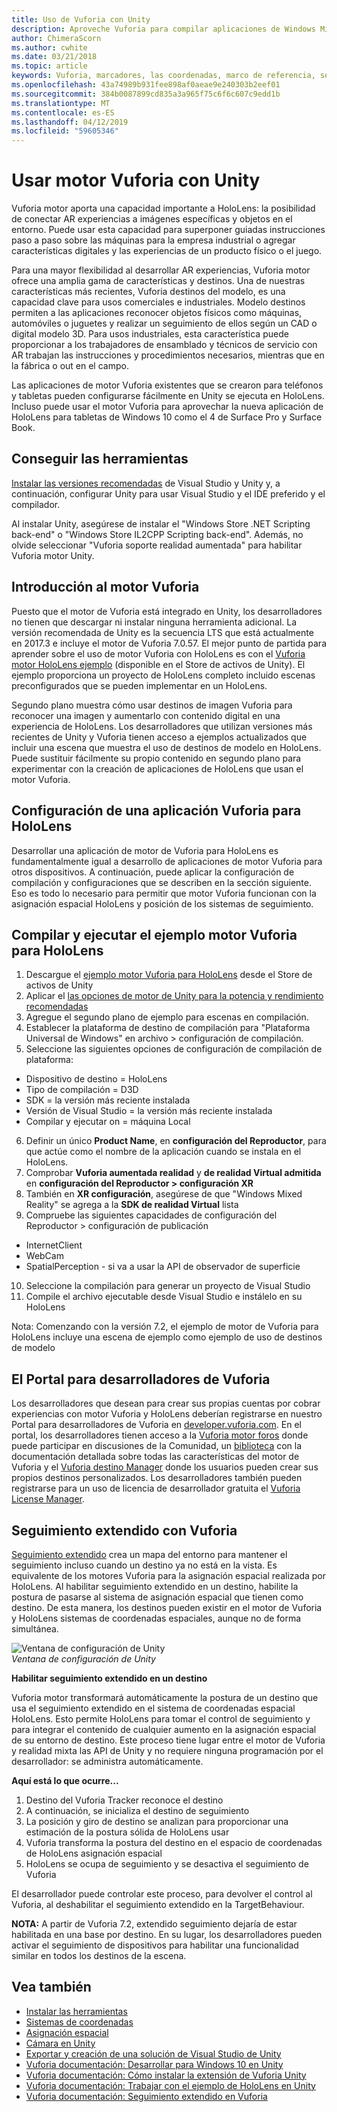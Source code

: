 ```yaml
---
title: Uso de Vuforia con Unity
description: Aproveche Vuforia para compilar aplicaciones de Windows Mixed Reality en Unity.
author: ChimeraScorn
ms.author: cwhite
ms.date: 03/21/2018
ms.topic: article
keywords: Vuforia, marcadores, las coordenadas, marco de referencia, seguimiento
ms.openlocfilehash: 43a74989b931fee898af0aeae9e240303b2eef01
ms.sourcegitcommit: 384b0087899cd835a3a965f75c6f6c607c9edd1b
ms.translationtype: MT
ms.contentlocale: es-ES
ms.lasthandoff: 04/12/2019
ms.locfileid: "59605346"
---
```

# <a name="using-vuforia-engine-with-unity"></a>Usar motor Vuforia con Unity

Vuforia motor aporta una capacidad importante a HoloLens: la posibilidad de conectar AR experiencias a imágenes específicas y objetos en el entorno. Puede usar esta capacidad para superponer guiadas instrucciones paso a paso sobre las máquinas para la empresa industrial o agregar características digitales y las experiencias de un producto físico o el juego. 

Para una mayor flexibilidad al desarrollar AR experiencias, Vuforia motor ofrece una amplia gama de características y destinos. Una de nuestras características más recientes, Vuforia destinos del modelo, es una capacidad clave para usos comerciales e industriales. Modelo destinos permiten a las aplicaciones reconocer objetos físicos como máquinas, automóviles o juguetes y realizar un seguimiento de ellos según un CAD o digital modelo 3D. Para usos industriales, esta característica puede proporcionar a los trabajadores de ensamblado y técnicos de servicio con AR trabajan las instrucciones y procedimientos necesarios, mientras que en la fábrica o out en el campo. 

Las aplicaciones de motor Vuforia existentes que se crearon para teléfonos y tabletas pueden configurarse fácilmente en Unity se ejecuta en HoloLens. Incluso puede usar el motor Vuforia para aprovechar la nueva aplicación de HoloLens para tabletas de Windows 10 como el 4 de Surface Pro y Surface Book.

## <a name="get-the-tools"></a>Conseguir las herramientas

[Instalar las versiones recomendadas](install-the-tools.md) de Visual Studio y Unity y, a continuación, configurar Unity para usar Visual Studio y el IDE preferido y el compilador. 

Al instalar Unity, asegúrese de instalar el "Windows Store .NET Scripting back-end" o "Windows Store IL2CPP Scripting back-end". Además, no olvide seleccionar "Vuforia soporte realidad aumentada" para habilitar Vuforia motor Unity.


## <a name="getting-started-with-vuforia-engine"></a>Introducción al motor Vuforia

Puesto que el motor de Vuforia está integrado en Unity, los desarrolladores no tienen que descargar ni instalar ninguna herramienta adicional. La versión recomendada de Unity es la secuencia LTS que está actualmente en 2017.3 e incluye el motor de Vuforia 7.0.57. El mejor punto de partida para aprender sobre el uso de motor Vuforia con HoloLens es con el [Vuforia motor HoloLens ejemplo](https://assetstore.unity.com/packages/templates/packs/vuforia-hololens-sample-101553) (disponible en el Store de activos de Unity). El ejemplo proporciona un proyecto de HoloLens completo incluido escenas preconfigurados que se pueden implementar en un HoloLens.

Segundo plano muestra cómo usar destinos de imagen Vuforia para reconocer una imagen y aumentarlo con contenido digital en una experiencia de HoloLens. Los desarrolladores que utilizan versiones más recientes de Unity y Vuforia tienen acceso a ejemplos actualizados que incluir una escena que muestra el uso de destinos de modelo en HoloLens. Puede sustituir fácilmente su propio contenido en segundo plano para experimentar con la creación de aplicaciones de HoloLens que usan el motor Vuforia.


## <a name="configuring-a-vuforia-app-for-hololens"></a>Configuración de una aplicación Vuforia para HoloLens

Desarrollar una aplicación de motor de Vuforia para HoloLens es fundamentalmente igual a desarrollo de aplicaciones de motor Vuforia para otros dispositivos. A continuación, puede aplicar la configuración de compilación y configuraciones que se describen en la sección siguiente. Eso es todo lo necesario para permitir que motor Vuforia funcionan con la asignación espacial HoloLens y posición de los sistemas de seguimiento.

## <a name="build-and-run-the-vuforia-engine-sample-for-hololens"></a>Compilar y ejecutar el ejemplo motor Vuforia para HoloLens
1.  Descargue el [ejemplo motor Vuforia para HoloLens](https://assetstore.unity.com/packages/templates/packs/vuforia-hololens-sample-101553) desde el Store de activos de Unity
2.  Aplicar el [las opciones de motor de Unity para la potencia y rendimiento recomendadas](performance-recommendations-for-unity.md)
3.  Agregue el segundo plano de ejemplo para escenas en compilación.
4.  Establecer la plataforma de destino de compilación para "Plataforma Universal de Windows" en archivo > configuración de compilación.
5.  Seleccione las siguientes opciones de configuración de compilación de plataforma: 
   * Dispositivo de destino = HoloLens
   * Tipo de compilación = D3D
   * SDK = la versión más reciente instalada
   * Versión de Visual Studio = la versión más reciente instalada
   * Compilar y ejecutar on = máquina Local
6.  Definir un único **Product Name**, en **configuración del Reproductor**, para que actúe como el nombre de la aplicación cuando se instala en el HoloLens.
7.  Comprobar **Vuforia aumentada realidad** y **de realidad Virtual admitida** en **configuración del Reproductor > configuración XR**
8.  También en **XR configuración**, asegúrese de que "Windows Mixed Reality" se agrega a la **SDK de realidad Virtual** lista
9.  Compruebe las siguientes capacidades de configuración del Reproductor > configuración de publicación 
   * InternetClient
   * WebCam
   * SpatialPerception - si va a usar la API de observador de superficie
10. Seleccione la compilación para generar un proyecto de Visual Studio
11. Compile el archivo ejecutable desde Visual Studio e instálelo en su HoloLens

Nota: Comenzando con la versión 7.2, el ejemplo de motor de Vuforia para HoloLens incluye una escena de ejemplo como ejemplo de uso de destinos de modelo

## <a name="the-vuforia-developer-portal"></a>El Portal para desarrolladores de Vuforia

Los desarrolladores que desean para crear sus propias cuentas por cobrar experiencias con motor Vuforia y HoloLens deberían registrarse en nuestro Portal para desarrolladores de Vuforia en [developer.vuforia.com](https://developer.vuforia.com/). En el portal, los desarrolladores tienen acceso a la [Vuforia motor foros](https://developer.vuforia.com/forum) donde puede participar en discusiones de la Comunidad, un [biblioteca](https://library.vuforia.com/) con la documentación detallada sobre todas las características del motor de Vuforia y el [ Vuforia destino Manager](https://developer.vuforia.com/target-manager) donde los usuarios pueden crear sus propios destinos personalizados. Los desarrolladores también pueden registrarse para un uso de licencia de desarrollador gratuita el [Vuforia License Manager](https://developer.vuforia.com/license-manager).

## <a name="extended-tracking-with-vuforia"></a>Seguimiento extendido con Vuforia

[Seguimiento extendido](https://library.vuforia.com/articles/Training/Extended-Tracking) crea un mapa del entorno para mantener el seguimiento incluso cuando un destino ya no está en la vista. Es equivalente de los motores Vuforia para la asignación espacial realizada por HoloLens. Al habilitar seguimiento extendido en un destino, habilite la postura de pasarse al sistema de asignación espacial que tienen como destino. De esta manera, los destinos pueden existir en el motor de Vuforia y HoloLens sistemas de coordenadas espaciales, aunque no de forma simultánea.

![Ventana de configuración de Unity](images/vuforia-extendedtracking.png)<br>
*Ventana de configuración de Unity*

**Habilitar seguimiento extendido en un destino**

Vuforia motor transformará automáticamente la postura de un destino que usa el seguimiento extendido en el sistema de coordenadas espacial HoloLens. Esto permite HoloLens para tomar el control de seguimiento y para integrar el contenido de cualquier aumento en la asignación espacial de su entorno de destino. Este proceso tiene lugar entre el motor de Vuforia y realidad mixta las API de Unity y no requiere ninguna programación por el desarrollador: se administra automáticamente.

**Aquí está lo que ocurre...**
1. Destino del Vuforia Tracker reconoce el destino
2. A continuación, se inicializa el destino de seguimiento
3. La posición y giro de destino se analizan para proporcionar una estimación de la postura sólida de HoloLens usar
4. Vuforia transforma la postura del destino en el espacio de coordenadas de HoloLens asignación espacial
5. HoloLens se ocupa de seguimiento y se desactiva el seguimiento de Vuforia

El desarrollador puede controlar este proceso, para devolver el control al Vuforia, al deshabilitar el seguimiento extendido en la TargetBehaviour.

**NOTA:** A partir de Vuforia 7.2, extendido seguimiento dejaría de estar habilitada en una base por destino. En su lugar, los desarrolladores pueden activar el seguimiento de dispositivos para habilitar una funcionalidad similar en todos los destinos de la escena.


## <a name="see-also"></a>Vea también
* [Instalar las herramientas](install-the-tools.md)
* [Sistemas de coordenadas](coordinate-systems.md)
* [Asignación espacial](spatial-mapping.md)
* [Cámara en Unity](camera-in-unity.md)
* [Exportar y creación de una solución de Visual Studio de Unity](exporting-and-building-a-unity-visual-studio-solution.md)
* [Vuforia documentación: Desarrollar para Windows 10 en Unity](https://library.vuforia.com/articles/Solution/Developing-for-Windows-10-in-Unity)
* [Vuforia documentación: Cómo instalar la extensión de Vuforia Unity](https://library.vuforia.com/articles/Solution/Installing-the-Unity-Extension)
* [Vuforia documentación: Trabajar con el ejemplo de HoloLens en Unity](https://library.vuforia.com/articles/Solution/Working-with-the-HoloLens-sample-in-Unity)
* [Vuforia documentación: Seguimiento extendido en Vuforia](https://library.vuforia.com/articles/Training/Extended-Tracking)
